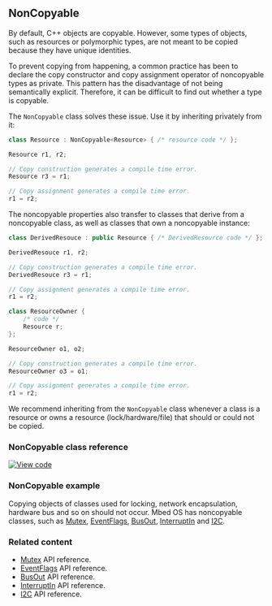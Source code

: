 ## NonCopyable

By default, C++ objects are copyable. However, some types of objects, such as resources or polymorphic types, are not meant to be copied because they have unique identities. 

To prevent copying from happening, a common practice has been to declare the copy constructor and copy assignment operator of noncopyable types as private. This pattern has the disadvantage of not being semantically explicit. Therefore, it can be difficult to find out whether a type is copyable.

The `NonCopyable` class solves these issue. Use it by inheriting privately from it: 

```c++ NOCI
class Resource : NonCopyable<Resource> { /* resource code */ };

Resource r1, r2;

// Copy construction generates a compile time error.
Resource r3 = r1;

// Copy assignment generates a compile time error.
r1 = r2;
```

The noncopyable properties also transfer to classes that derive from a noncopyable class, as well as classes that own a noncopyable instance: 

```c++ NOCI
class DerivedResouce : public Resource { /* DerivedResource code */ };

DerivedResouce r1, r2;

// Copy construction generates a compile time error.
DerivedResouce r3 = r1;

// Copy assignment generates a compile time error.
r1 = r2;

class ResourceOwner { 
    /* code */
    Resource r;
};

ResourceOwner o1, o2;

// Copy construction generates a compile time error.
ResourceOwner o3 = o1;

// Copy assignment generates a compile time error.
r1 = r2;
```

We recommend inheriting from the `NonCopyable` class whenever a class is a resource or owns a resource (lock/hardware/file) that should or could not be copied.

### NonCopyable class reference

[![View code](https://www.mbed.com/embed/?type=library)](http://os-doc-builder.test.mbed.com/docs/development/mbed-os-api-doxy/classmbed_1_1_non_copyable.html)

### NonCopyable example

Copying objects of classes used for locking, network encapsulation, hardware bus and so on should not occur. Mbed OS has noncopyable classes, such as [Mutex](mutex.html), [EventFlags](eventflags.html), [BusOut](busout.html), [InterruptIn](interruptin.html) and [I2C](i2c.html).

### Related content

- [Mutex](mutex.html) API reference.
- [EventFlags](eventflags.html) API reference.
- [BusOut](busout.html) API reference.
- [InterruptIn](interruptin.html) API reference.
- [I2C](i2c.html) API reference.
